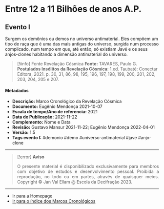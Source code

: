 # Entre 12 a 11 Bilhões de anos A.P.

## Evento I

Surgem os demônios ou demos no universo antimaterial. Eles compõem um tipo de raça que é uma das mais antigas do universo, surgida num processo complicado, num tempo em que, até então, só existiam Javé e os seus anjos-clones habitando a dimensão antimaterial do universo.

>[!iinfo] Fonte Revelação Cósmica
>**Fonte:** TAVARES, Paulo G. **Postulados Insólitos da Revelação Cósmica**: 1.ed. Taubaté: Conectar Editora, 2021. p. 30, 31, 86, 98, 195, 196, 197, 198, 199, 200, 201, 202, 203, 204, 205 e 207. 

#### Metadados

- **Descrição:** Marco Cronológico da Revelação Cósmica
- **Documento:** Eugênio Mendonça 2021-10-07
- **Escala de tempo/Ano de referencia:** 2021
- **Data de Publicação:** 2021-11-22
- **Complemento:** Nome e Data
- **Revisão:** Gustavo Mansur 2021-11-22; Eugênio Mendonça 2022-04-01
- **Versão:** 1.5
- **Tags evento I:** #demonio #demo #universo-antimaterial #jave #anjo-clone

---
> [!error] **Aviso**
> <p align="justify">O presente material é disponibilizado exclusivamente para membros com objetivo de estudos e desenvolvimento pessoal. Proibida a reprodução, no todo ou em partes, através de quaisquer meios. Copyright © Jan Val Ellam @ Escola da Decifração 2023. </p>

---
- [Ir para a Homepage](Homepage.canvas)
- [Ir para o índice dos Marcos Cronológicos](ÍNDICE%20DOS%20MARCOS%20CRONOLÓGICOS.canvas)

